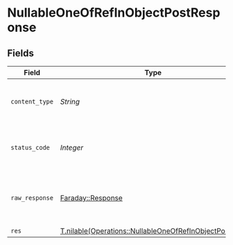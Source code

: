 # NullableOneOfRefInObjectPostResponse


## Fields

| Field                                                                                                                | Type                                                                                                                 | Required                                                                                                             | Description                                                                                                          |
| -------------------------------------------------------------------------------------------------------------------- | -------------------------------------------------------------------------------------------------------------------- | -------------------------------------------------------------------------------------------------------------------- | -------------------------------------------------------------------------------------------------------------------- |
| `content_type`                                                                                                       | *String*                                                                                                             | :heavy_check_mark:                                                                                                   | HTTP response content type for this operation                                                                        |
| `status_code`                                                                                                        | *Integer*                                                                                                            | :heavy_check_mark:                                                                                                   | HTTP response status code for this operation                                                                         |
| `raw_response`                                                                                                       | [Faraday::Response](https://www.rubydoc.info/gems/faraday/Faraday/Response)                                          | :heavy_minus_sign:                                                                                                   | Raw HTTP response; suitable for custom response parsing                                                              |
| `res`                                                                                                                | [T.nilable(Operations::NullableOneOfRefInObjectPostRes)](../../models/operations/nullableoneofrefinobjectpostres.md) | :heavy_minus_sign:                                                                                                   | OK                                                                                                                   |